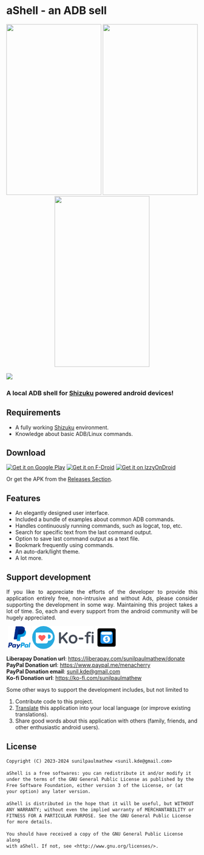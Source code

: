 # aShell - an ADB sell

<p style="text-align: center"><img src="https://gitlab.com/sunilpaulmathew/ashell/-/raw/master/fastlane/metadata/android/en-US/images/phoneScreenshots/4.png" alt="" width="250" height="450" /> <img src="https://gitlab.com/sunilpaulmathew/ashell/-/raw/master/fastlane/metadata/android/en-US/images/phoneScreenshots/1.png" alt="" width="250" height="450" /> <img src="https://gitlab.com/sunilpaulmathew/ashell/-/raw/master/fastlane/metadata/android/en-US/images/phoneScreenshots/2.png" alt="" width="250" height="450" /></p>

[![](https://img.shields.io/badge/aShell-v0.9-green)](https://play.google.com/store/apps/details?id=in.sunilpaulmathew.ashell)

### A local ADB shell for [Shizuku](https://shizuku.rikka.app/) powered android devices!

## Requirements
* A fully working [Shizuku](https://shizuku.rikka.app/) environment.
* Knowledge about basic ADB/Linux commands.

## Download

[<img src="https://play.google.com/intl/en_us/badges/images/generic/en-play-badge.png"
     alt="Get it on Google Play"
     height="80">](https://play.google.com/store/apps/details?id=in.sunilpaulmathew.ashell)
[<img src="https://fdroid.gitlab.io/artwork/badge/get-it-on.png"
     alt="Get it on F-Droid"
     height="80">](https://f-droid.org/packages/in.sunilpaulmathew.ashell/)
[<img src="https://gitlab.com/IzzyOnDroid/repo/-/raw/master/assets/IzzyOnDroid.png"
     alt="Get it on IzzyOnDroid"
     height="80">](https://apt.izzysoft.de/fdroid/index/apk/in.sunilpaulmathew.ashell)

Or get the APK from the [Releases Section](https://gitlab.com/sunilpaulmathew/ashell/-/releases).

## Features
* An elegantly designed user interface.
* Included a bundle of examples about common ADB commands.
* Handles continuously running commands, such as logcat, top, etc.
* Search for specific text from the last command output.
* Option to save last command output as a text file.
* Bookmark frequently using commands.
* An auto-dark/light theme.
* A lot more.

## Support development

<p style="text-align: justify;">If you like to appreciate the efforts of the developer to provide this application entirely free, non-intrusive and without Ads, please consider supporting the development in some way. Maintaining this project takes a lot of time. So, each and every support from the android community will be hugely appreciated.</p>

<p><a href="https://liberapay.com/sunilpaulmathew/donate" target="_blank"><img src="https://liberapay.com/assets/widgets/donate.svg" alt="" height="60" /></a> <a href="https://www.paypal.me/menacherry" target="_blank"><img src="https://github.com/SmartPack/SmartPack.github.io/blob/master/assets/pic005.png?raw=true" alt="" height="60" /></a> <a href="https://ko-fi.com/sunilpaulmathew" target="_blank"><img src="https://github.com/SmartPack/SmartPack.github.io/blob/master/assets/pic010.png?raw=true" alt="" height="60" /></a> <a href="https://play.google.com/store/apps/details?id=com.smartpack.donate" target="_blank"><img src="https://github.com/SmartPack/SmartPack.github.io/blob/master/assets/pic009.png?raw=true" alt="" height="60" /></a></p>

<p><strong>Liberapay Donation url</strong>: <a href="https://liberapay.com/sunilpaulmathew/donate" target="_blank">https://liberapay.com/sunilpaulmathew/donate</a><br><strong>PayPal Donation url</strong>: <a href="https://www.paypal.me/menacherry" target="_blank">https://www.paypal.me/menacherry</a><br><strong>PayPal Donation  email</strong>: <a href="mailto:sunil.kde@gmail.com">sunil.kde@gmail.com</a><br><strong>Ko-fi Donation url</strong>: <a href="https://ko-fi.com/sunilpaulmathew" target="_blank">https://ko-fi.com/sunilpaulmathew</a></p>

Some other ways to support the development includes, but not limited to
<ol>
    <li>Contribute code to this project.</li>
    <li><a href="https://poeditor.com/join/project/20PSoEAgfX" target="_blank">Translate</a> this application into your local language (or improve existing translations).</li>
    <li>Share good words about this application with others (family, friends, and other enthusiastic android users).</li>
</ol>

## License

    Copyright (C) 2023-2024 sunilpaulmathew <sunil.kde@gmail.com>

    aShell is a free softwares: you can redistribute it and/or modify it
    under the terms of the GNU General Public License as published by the
    Free Software Foundation, either version 3 of the License, or (at
    your option) any later version.

    aShell is distributed in the hope that it will be useful, but WITHOUT
    ANY WARRANTY; without even the implied warranty of MERCHANTABILITY or
    FITNESS FOR A PARTICULAR PURPOSE. See the GNU General Public License
    for more details.

    You should have received a copy of the GNU General Public License along
    with aShell. If not, see <http://www.gnu.org/licenses/>.
